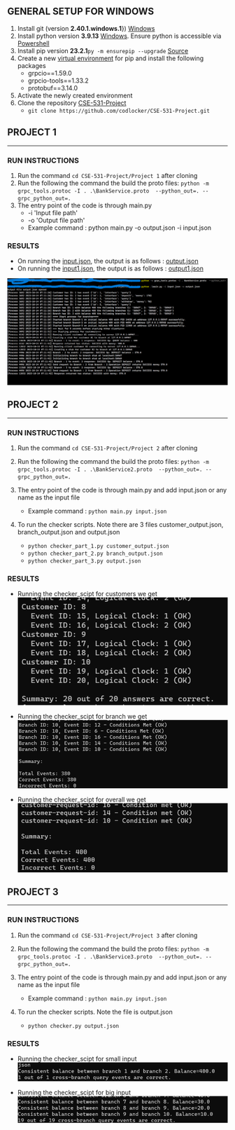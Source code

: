 ## GENERAL SETUP FOR WINDOWS

1. Install git (version **2.40.1.windows.1**}) [Windows](https://git-scm.com/download/win)
2. Install python version **3.9.13** [Windows](https://www.python.org/downloads/). Ensure python is accessible via [Powershell](https://learn.microsoft.com/en-us/windows/python/beginners)
3. Install pip version **23.2.1**``` py -m ensurepip --upgrade ``` [Source](https://pip.pypa.io/en/stable/installation/)
4. Create a new [virtual environment](https://packaging.python.org/en/latest/guides/installing-using-pip-and-virtual-environments/) for pip and install the following packages
   - grpcio==1.59.0
   - grpcio-tools==1.33.2
   - protobuf==3.14.0
5. Activate the newly created environment
6. Clone the repository [CSE-531-Project](https://github.com/codlocker/CSE-531-Project)
   - ```git clone https://github.com/codlocker/CSE-531-Project.git```

## PROJECT 1
---------------------------

### RUN INSTRUCTIONS
1. Run the command ```cd CSE-531-Project/Project 1``` after cloning
2. Run the following the command the build the proto files: ```python -m grpc_tools.protoc -I . .\BankService.proto  --python_out=. --grpc_python_out=.```
3. The entry point of the code is through main.py
   - -i 'Input file path'
   - -o 'Output file path'
   - Example command : python main.py -o output.json -i input.json
  
### RESULTS

- On running the [input.json](./Project%201/input.json), the output is as follows : [output.json](./Project%201/output.json)
- On running the [input1.json](./Project%201/input1.json), the output is as follows : [output1.json](./Project%201/output1.json)

![Project1-result](Project1-Result.png)

## PROJECT 2
---------------------------

### RUN INSTRUCTIONS
1. Run the command ```cd CSE-531-Project/Project 2``` after cloning
2. Run the following the command the build the proto files: ```python -m grpc_tools.protoc -I . .\BankService2.proto  --python_out=. --grpc_python_out=.```
3. The entry point of the code is through main.py and add input.json or any name as the input file 
   - Example command : ```python main.py input.json```

4. To run the checker scripts. Note there are 3 files customer_output.json, branch_output.json and output.json
   - ```python checker_part_1.py customer_output.json```
   - ```python checker_part_2.py branch_output.json```
   - ```python checker_part_3.py output.json```
  
### RESULTS

- Running the checker_scipt for customers we get
![Customer](Project-2-customer-checker.png)

- Running the checker_scipt for branch we get
![Branch](Project-2-branch-checker.png)

- Running the checker_scipt for overall we get
![Overall](Project-2-overall-checker.png)


## PROJECT 3
---------------------------

### RUN INSTRUCTIONS
1. Run the command ```cd CSE-531-Project/Project 3``` after cloning
2. Run the following the command the build the proto files: ```python -m grpc_tools.protoc -I . .\BankService3.proto  --python_out=. --grpc_python_out=.```
3. The entry point of the code is through main.py and add input.json or any name as the input file 
   - Example command : ```python main.py input.json```

4. To run the checker scripts. Note the file is output.json
   - ```python checker.py output.json```
  
### RESULTS

- Running the checker_scipt for small input
![Customer](Project3-input_checker.png)

- Running the checker_scipt for big input
![Branch](Project3-input_big_checker.png)

